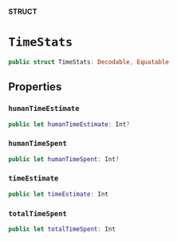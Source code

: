 **STRUCT**

# `TimeStats`

```swift
public struct TimeStats: Decodable, Equatable
```

## Properties
### `humanTimeEstimate`

```swift
public let humanTimeEstimate: Int?
```

### `humanTimeSpent`

```swift
public let humanTimeSpent: Int?
```

### `timeEstimate`

```swift
public let timeEstimate: Int
```

### `totalTimeSpent`

```swift
public let totalTimeSpent: Int
```
